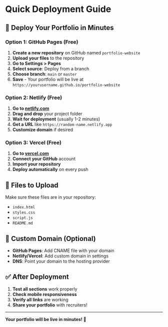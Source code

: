 # Quick Deployment Guide

## 🚀 Deploy Your Portfolio in Minutes

### Option 1: GitHub Pages (Free)

1. **Create a new repository** on GitHub named `portfolio-website`
2. **Upload your files** to the repository
3. **Go to Settings > Pages**
4. **Select source**: Deploy from a branch
5. **Choose branch**: `main` or `master`
6. **Save** - Your portfolio will be live at `https://yourusername.github.io/portfolio-website`

### Option 2: Netlify (Free)

1. **Go to [netlify.com](https://netlify.com)**
2. **Drag and drop** your project folder
3. **Wait for deployment** (usually 1-2 minutes)
4. **Get a URL** like `https://random-name.netlify.app`
5. **Customize domain** if desired

### Option 3: Vercel (Free)

1. **Go to [vercel.com](https://vercel.com)**
2. **Connect your GitHub** account
3. **Import your repository**
4. **Deploy automatically** on every push

## 📁 Files to Upload

Make sure these files are in your repository:

- `index.html`
- `styles.css`
- `script.js`
- `README.md`

## 🔗 Custom Domain (Optional)

- **GitHub Pages**: Add CNAME file with your domain
- **Netlify/Vercel**: Add custom domain in settings
- **DNS**: Point your domain to the hosting provider

## ✅ After Deployment

1. **Test all sections** work properly
2. **Check mobile responsiveness**
3. **Verify all links** are working
4. **Share your portfolio** with recruiters!

---

**Your portfolio will be live in minutes! 🎉**
